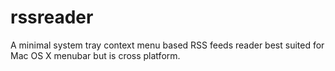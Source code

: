 rssreader
=========

A minimal system tray context menu based RSS feeds reader best suited for Mac OS X menubar but is cross platform.
